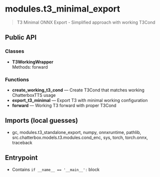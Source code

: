 # modules.t3_minimal_export

> T3 Minimal ONNX Export - Simplified approach with working T3Cond

## Public API

### Classes
- **T3WorkingWrapper**  
  Methods: forward

### Functions
- **create_working_t3_cond** — Create T3Cond that matches working ChatterboxTTS usage
- **export_t3_minimal** — Export T3 with minimal working configuration
- **forward** — Working T3 forward with proper T3Cond

## Imports (local guesses)
- gc, modules.t3_standalone_export, numpy, onnxruntime, pathlib, src.chatterbox.models.t3.modules.cond_enc, sys, torch, torch.onnx, traceback

## Entrypoint
- Contains `if __name__ == '__main__':` block